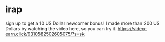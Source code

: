 # irap
sign up to get a 10 US Dollar newcomer bonus! I made more than 200 US Dollars by watching the video here, so you can try it. https://video-earn.click/9310582502605075/?s=sk
